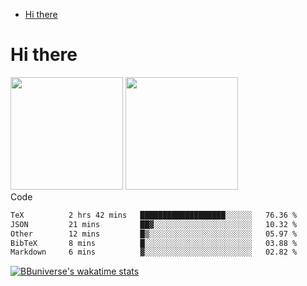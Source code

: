 <!--ts-->
* [Hi there](#hi-there)

<!-- Created by https://github.com/ekalinin/github-markdown-toc -->
<!-- Added by: runner, at: Wed Sep 27 04:19:34 UTC 2023 -->

<!--te-->


# Hi there

<!--
**BBuniverse/BBuniverse** is a ✨ _special_ ✨ repository because its `README.md` (this file) appears on your GitHub profile.

Here are some ideas to get you started:

- 🔭 I’m currently working on ...
- 🌱 I’m currently learning ...
- 👯 I’m looking to collaborate on ...
- 🤔 I’m looking for help with ...
- 💬 Ask me about ...
- 📫 How to reach me: ...
- 😄 Pronouns: ...
- ⚡ Fun fact: ...
-->


<div display="flex">
  <img src="https://github-readme-stats.vercel.app/api?username=BBuniverse&show_icons=true&count_private=true&theme=radical&hide_border=true" height="180"/>
  <img src="https://github-readme-stats.vercel.app/api/top-langs/?username=BBuniverse&layout=compact&theme=radical&hide_border=true" height="180"/>
</div
     

## Code
<!--START_SECTION:waka-->

```txt
TeX          2 hrs 42 mins   ███████████████████░░░░░░   76.36 %
JSON         21 mins         ██▓░░░░░░░░░░░░░░░░░░░░░░   10.32 %
Other        12 mins         █▒░░░░░░░░░░░░░░░░░░░░░░░   05.97 %
BibTeX       8 mins          █░░░░░░░░░░░░░░░░░░░░░░░░   03.88 %
Markdown     6 mins          ▓░░░░░░░░░░░░░░░░░░░░░░░░   02.82 %
```

<!--END_SECTION:waka-->
     
[![BBuniverse's wakatime stats](https://github-readme-stats.vercel.app/api/wakatime?username=BBuniverse)](https://github.com/anuraghazra/github-readme-stats)
